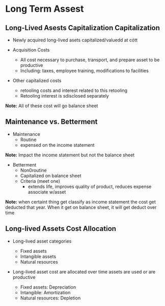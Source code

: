 # Long Term Assest 

## Long-Lived Asests Capitalization Capitalization
* Newly acquired long-lived asets capitalized/valuedd at cótt

* Acquisition Costs
    - All cost necessary to purchase, transport, and prepare asset to be productive 
    - Including: taxes, employee training, modifications to facilities

* Other capitalized costs
    - retooling costs and interest related to this retooling
    - Retooling interest is sdisclosed separately 

**Note:** All of these cost will go balance sheet 

## Maintenance vs. Betterment 

* Maintenance 
    - Routine
    - expensed on the income statement 

**Note:** Impact the income statement but not the balance sheet 

* Betterment
    - Non0routine
    - Capitalized on balance sheet
    - Criteria (meet one)
        - extends life, improves quality of product, reduces expense associate w/asset 

**Note:** when certaint thing get classify as income statement the cost get deducted that year. When it get on balance sheet, it will get deduct over time 

## Long-lived Assets Cost Allocation 
* Long-lived asset categories
    - Fixed assets
    - Intangible assets
    - Natural resources

* Long-lived asset cost are allocated over time assets are used or are productive 
    - Fixed assets: Depreciation 
    - Intangible: Amortization
    - Natural resources: Depletion 
